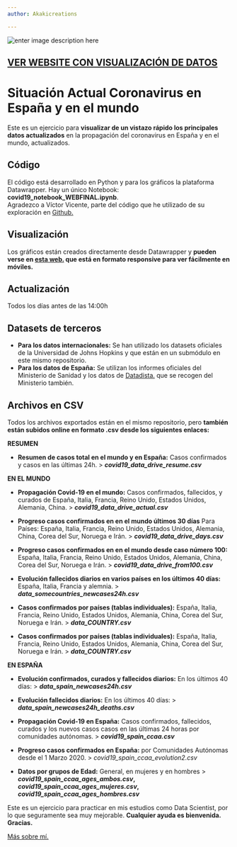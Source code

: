 ```yaml
---
author: Akakicreations

---
```


<p><img src="https://www.socialdatascience.es/info/diseno4_covid19.jpg" alt="enter image description here"></p>
<h2 id="ver-website-con-visualización-de-datos"><a href="https://www.socialdatascience.es/situacion-actual-coronavirus-en-el-mundo-y-espana/">VER WEBSITE CON VISUALIZACIÓN DE DATOS</a></h2>
<h1 id="situación-actual-coronavirus-en-españa-y-en-el-mundo">Situación Actual Coronavirus en España y en el mundo</h1>
<p>Este es un ejercicio para <strong>visualizar de un vistazo rápido los principales datos actualizados</strong> en la propagación del coronavirus en España y en el mundo, actualizados.</p>
<h2 id="código">Código</h2>
<p>El código está desarrollado en Python y para los gráficos la plataforma Datawrapper. Hay un único Notebook: <strong>covid19_notebook_WEBFINAL.ipynb</strong>.<br>
Agradezco a Víctor Vicente, parte del código que he utilizado de su exploración en <a href="https://github.com/victorvicpal/COVID19_es">Github.</a></p>
<h2 id="visualización">Visualización</h2>
<p>Los gráficos están creados directamente desde Datawrapper y <strong>pueden verse en <a href="https://www.socialdatascience.es/situacion-actual-coronavirus-en-el-mundo-y-espana/">esta web.</a> que está en formato responsive para ver fácilmente en móviles.</strong></p>
<h2 id="actualización">Actualización</h2>
<p>Todos los días antes de las 14:00h</p>
<h2 id="datasets-de-terceros">Datasets de terceros</h2>
<ul>
<li><strong>Para los datos internacionales:</strong> Se han utilizado los datasets oficiales de la Universidad de Johns Hopkins y que están en un submódulo en este mismo repositorio.</li>
<li><strong>Para los datos de España:</strong> Se utilizan los informes oficiales del Ministerio de Sanidad y los datos de <a href="https://github.com/datadista/datasets/tree/master/COVID%2019">Datadista.</a> que se recogen del Ministerio también.</li>
</ul>
<h2 id="archivos-en-csv">Archivos en CSV</h2>
<p>Todos los archivos exportados están en el mismo repositorio, pero <strong>también están subidos online en formato .csv desde los siguientes enlaces:</strong></p>
<p><strong>RESUMEN</strong></p>
<ul>
<li><strong>Resumen de casos total en el mundo y en España:</strong> Casos confirmados y casos en las últimas 24h. &gt; <em><strong>covid19_data_drive_resume.csv</strong></em></li>
</ul>
<p><strong>EN EL MUNDO</strong></p>
<ul>
<li>
<p><strong>Propagación Covid-19 en el mundo:</strong> Casos confirmados, fallecidos, y curados de España, Italia, Francia, Reino Unido, Estados Unidos, Alemania, China. &gt; <em><strong>covid19_data_drive_actual.csv</strong></em></p>
</li>
<li>
<p><strong>Progreso casos confirmados en en el mundo últimos 30 días</strong> Para Países: España, Italia, Francia, Reino Unido, Estados Unidos, Alemania, China, Corea del Sur, Noruega e Irán. &gt; <em><strong>covid19_data_drive_days.csv</strong></em></p>
</li>
<li>
<p><strong>Progreso casos confirmados en en el mundo desde caso número 100:</strong> España, Italia, Francia, Reino Unido, Estados Unidos, Alemania, China, Corea del Sur, Noruega e Irán. &gt; <em><strong>covid19_data_drive_from100.csv</strong></em></p>
</li>
<li>
<p><strong>Evolución fallecidos diarios en varios países en los últimos 40 días:</strong> España, Italia, Francia y alemnia. &gt; <em><strong>data_somecountries_newcases24h.csv</strong></em></p>
</li>
<li>
<p><strong>Casos confirmados por países (tablas individuales):</strong> España, Italia, Francia, Reino Unido, Estados Unidos, Alemania, China, Corea del Sur, Noruega e Irán. &gt; <em><strong>data_COUNTRY.csv</strong></em></p>
</li>
<li>
<p><strong>Casos confirmados por países (tablas individuales):</strong> España, Italia, Francia, Reino Unido, Estados Unidos, Alemania, China, Corea del Sur, Noruega e Irán. &gt; <em><strong>data_COUNTRY.csv</strong></em></p>
</li>
</ul>
<p><strong>EN ESPAÑA</strong></p>
<ul>
<li>
<p><strong>Evolución confirmados, curados y fallecidos diarios:</strong> En los últimos 40 días: &gt; <em><strong>data_spain_newcases24h.csv</strong></em></p>
</li>
<li>
<p><strong>Evolución fallecidos diarios:</strong> En los últimos 40 días: &gt; <em><strong>data_spain_newcases24h_deaths.csv</strong></em></p>
</li>
<li>
<p><strong>Propagación Covid-19 en España:</strong> Casos confirmados, fallecidos, curados y los nuevos casos casos en las últimas 24 horas por comunidades autónomas. &gt; <em><strong>covid19_spain_ccaa.csv</strong></em></p>
</li>
<li>
<p><strong>Progreso casos confirmados en España:</strong> por Comunidades Autónomas desde el 1 Marzo 2020. &gt; <em>covid19_spain_ccaa_evolution2.csv</em></p>
</li>
<li>
<p><strong>Datos por grupos de Edad:</strong> General, en mujeres y en hombres &gt; <strong><em>covid19_spain_ccaa_ages_ambos.csv</em>, <em>covid19_spain_ccaa_ages_mujeres.csv</em>, <em>covid19_spain_ccaa_ages_hombres.csv</em></strong></p>
</li>
</ul>
<p>Este es un ejercicio para practicar en mis estudios como Data Scientist, por lo que seguramente sea muy mejorable. <strong>Cualquier ayuda es bienvenida. Gracias.</strong></p>
<p><a href="https://www.akakicreations.com">Más sobre mí.</a></p>


